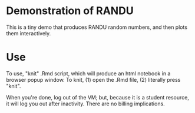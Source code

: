 # Demonstration of RANDU

This is a tiny demo that produces RANDU random numbers, and then plots them interactively. 

# Use 

To use, "knit" .Rmd script, which will produce an html notebook in a browser popup window. To knit, (1) open the .Rmd file, (2) literally press "knit". 

When you're done, log out of the VM; but, because it is a student resource, it will log you out after inactivity. There are no billing implications. 